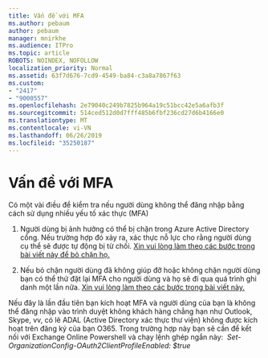 ```yaml
---
title: Vấn đề với MFA
ms.author: pebaum
author: pebaum
manager: mnirkhe
ms.audience: ITPro
ms.topic: article
ROBOTS: NOINDEX, NOFOLLOW
localization_priority: Normal
ms.assetid: 63f7d676-7cd9-4549-ba84-c3a8a7867f63
ms.custom:
- "2417"
- "9000557"
ms.openlocfilehash: 2e79040c249b7825b964a19c51bcc42e5a6afb3f
ms.sourcegitcommit: 514ced512d0d7fff485b6fbf236cd27d6b4166e0
ms.translationtype: MT
ms.contentlocale: vi-VN
ms.lasthandoff: 06/26/2019
ms.locfileid: "35250187"
---
```

# <a name="issues-with-mfa"></a>Vấn đề với MFA
Có một vài điều để kiểm tra nếu người dùng không thể đăng nhập bằng cách sử dụng nhiều yếu tố xác thực (MFA)

1. Người dùng bị ảnh hưởng có thể bị chặn trong Azure Active Directory cổng. Nếu trường hợp đó xảy ra, xác thực nỗ lực cho rằng người dùng cụ thể sẽ được tự động bị từ chối. [Xin vui lòng làm theo các bước trong bài viết này để bỏ chặn họ.](https://docs.microsoft.com/azure/active-directory/authentication/howto-mfa-mfasettings#block-and-unblock-users)

2. Nếu bỏ chặn người dùng đã không giúp đỡ hoặc không chặn người dùng bạn có thể thử đặt lại MFA cho người dùng và họ sẽ đi qua quá trình ghi danh một lần nữa. [Xin vui lòng làm theo các bước trong bài viết này.](https://docs.microsoft.com/azure/active-directory/authentication/howto-mfa-userdevicesettings#require-users-to-provide-contact-methods-again)

Nếu đây là lần đầu tiên bạn kích hoạt MFA và người dùng của bạn là không thể đăng nhập vào trình duyệt không khách hàng chẳng hạn như Outlook, Skype, vv, có lẽ ADAL (Active Directory xác thực thư viện) không được kích hoạt trên đăng ký của bạn O365. Trong trường hợp này bạn sẽ cần để kết nối với Exchange Online Powershell và chạy lệnh ghép ngắn này:  *Set-OrganizationConfig-OAuth2ClientProfileEnabled: $true*